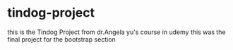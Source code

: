 # tindog-project

this is the Tindog Project from dr.Angela yu's course in udemy
this was the final project for the bootstrap section
